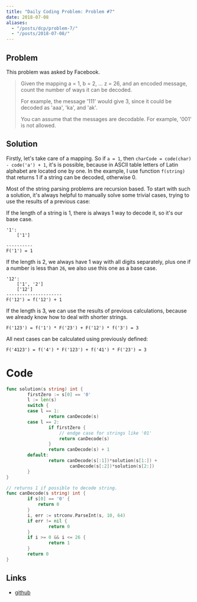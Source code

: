 ```yaml
---
title: "Daily Coding Problem: Problem #7"
date: 2018-07-08
aliases:
  - "/posts/dcp/problem-7/"
  - "/posts/2018-07-08/"
---
```


## Problem

This problem was asked by Facebook.

> Given the mapping a = 1, b = 2, ... z = 26, and an encoded message, count the number of ways it can be decoded.
>
> For example, the message '111' would give 3, since it could be decoded as 'aaa', 'ka', and 'ak'.
>
> You can assume that the messages are decodable. For example, '001' is not allowed.

## Solution

Firstly, let's take care of a mapping. So if `a = 1`, then `charCode = code(char) - code('a') + 1`,
it's is possible, because in ASCII table letters of Latin alphabet are located one by one.
In the example, I use function `f(string)` that returns 1 if a string can be decoded, otherwise 0.

Most of the string parsing problems are recursion based. To start with such a solution,
it's always helpful to manually solve some trivial cases, trying to use
the results of a previous case:

If the length of a string is 1, there is always 1 way to decode it, so it's our base case.

```
'1':
    ['1']

----------
F('1') = 1
```

If the length is 2, we always have 1 way with all digits separately, plus one if a number is less than `26`,
we also use this one as a base case.

```
'12':
    ['1', '2']
    ['12']
---------------------
F('12') = f('12') + 1
```

If the length is 3, we can use the results of previous calculations, because we already know how to
deal with shorter strings.

```
F('123') = f('1') * F('23') + F('12') * f('3') = 3
```

All next cases can be calculated using previously defined:

```
F('4123') = f('4') * F('123') + f('41') * F('23') = 3
```

# Code

```go
func solution(s string) int {
        firstZero := s[0] == '0'
        l := len(s)
        switch {
        case l == 1:
                return canDecode(s)
        case l == 2:
                if firstZero {
                    // endge case for strings like '01'
                    return canDecode(s)
                }
                return canDecode(s) + 1
        default:
                return canDecode(s[:1])*solution(s[1:]) +
                        canDecode(s[:2])*solution(s[2:])
        }
}

// returns 1 if possible to decode string.
func canDecode(s string) int {
        if s[0] == '0' {
            return 0
        }
        i, err := strconv.ParseInt(s, 10, 64)
        if err != nil {
                return 0
        }
        if i >= 0 && i <= 26 {
                return 1
        }
        return 0
}
```

## Links

- [github](https://github.com/ngalayko/dcp/tree/master/problems/2018-07-08)
